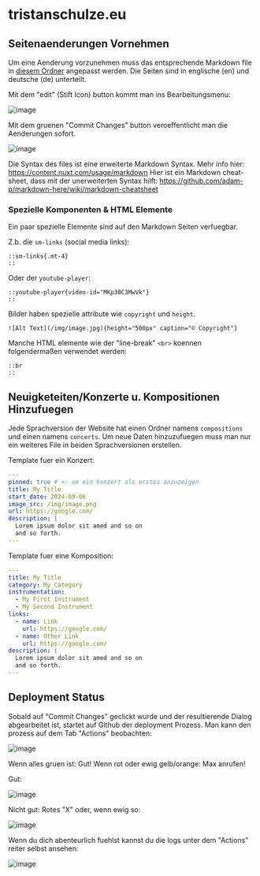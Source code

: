 # tristanschulze.eu 

## Seitenaenderungen Vornehmen

Um eine Aenderung vorzunehmen muss das entsprechende Markdown file in [diesem Ordner](src/content/) angepasst werden.
Die Seiten sind in englische (en) und deutsche (de) unterteilt.

Mit dem "edit" (Stift Icon) button kommt man ins Bearbeitungsmenu:

![image](https://github.com/user-attachments/assets/30a08fb2-c22e-461d-bf47-97777a1c7c0e)

Mit dem gruenen "Commit Changes" button veroeffentlicht man die Aenderungen sofort.

![image](https://github.com/user-attachments/assets/40319601-c23c-44d3-8f3a-98a810f9607c)

Die Syntax des files ist eine erweiterte Markdown Syntax. Mehr info hier: https://content.nuxt.com/usage/markdown
Hier ist ein Markdown cheat-sheet, dass mit der unerweiterten Syntax hilft: https://github.com/adam-p/markdown-here/wiki/markdown-cheatsheet

### Spezielle Komponenten & HTML Elemente

Ein paar spezielle Elemente sind auf den Markdown Seiten verfuegbar. 

Z.b. die `sm-links` (social media links):

```mdc
::sm-links{.mt-4}
::
```
Oder der `youtube-player`:

```mdc
::youtube-player{video-id="MKp30C3MwVk"}
::
```

Bilder haben spezielle attribute wie `copyright` und `height`.

```mdc
![Alt Text](/img/image.jpg){height="500px" caption="© Copyright"}
```

Manche HTML elemente wie der "line-break" `<br>` koennen folgendermaßen verwendet werden:

```mdc
::br
::
```

## Neuigketeiten/Konzerte u. Kompositionen Hinzufuegen

Jede Sprachversion der Website hat einen Ordner namens `compositions` und einen namens `concerts`. 
Um neue Daten hinzuzufuegen muss man nur ein weiteres File in beiden Sprachversionen erstellen.

Template fuer ein Konzert: 

```yml
---
pinned: true # <- um ein konzert als erstes anzuzeigen
title: My Title
start_date: 2024-09-06
image_src: /img/image.png
url: https://google.com/
description: |
  Lorem ipsum dolor sit amed and so on
  and so forth.
---
```

Template fuer eine Komposition: 

```yml
---
title: My Title
category: My Category
instrumentation:
  - My First Instrument
  - My Second Instrument
links:
  - name: Link
    url: https://google.com/
  - name: Other Link
    url: https://google.com/
description: |
  Lorem ipsum dolor sit amed and so on
  and so forth.
---
```

## Deployment Status 

Sobald auf "Commit Changes" geclickt wurde und der resultierende Dialog abgearbeitet ist, startet auf Github der deployment Prozess.
Man kann den prozess auf dem Tab "Actions" beobachten: 

![image](https://github.com/user-attachments/assets/e67420fa-80b7-4caf-a30d-1cfdadaf52b2)

Wenn alles gruen ist: Gut! Wenn rot oder ewig gelb/orange: Max anrufen!

Gut:

![image](https://github.com/user-attachments/assets/e6c560e2-a299-4cad-af7e-2742b5888ffe)

Nicht gut: Rotes "X"
oder, wenn ewig so:

![image](https://github.com/user-attachments/assets/7eafb776-e8c1-4b0d-a65a-06b404f74a80)

Wenn du dich abenteurlich fuehlst kannst du die logs unter dem "Actions" reiter selbst ansehen:

![image](https://github.com/user-attachments/assets/c56b586a-d544-4d98-b965-d6a52f3cf559)
